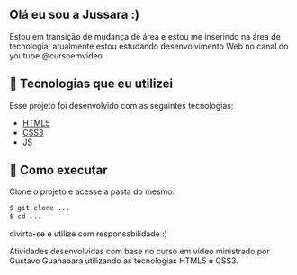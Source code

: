 ## Olá eu sou a Jussara :)
Estou em transição de mudança de área e estou me inserindo na área de tecnologia, atualmente estou estudando desenvolvimento Web no canal do youtube @cursoemvideo

## 🧪 Tecnologias que eu utilizei

Esse projeto foi desenvolvido com as seguintes tecnologias:
- [HTML5](https://www.w3.org/html/)
- [CSS3](https://www.w3.org/Style/CSS/Overview.en.html)
- [JS](https://www.javascript.com/)
## 🚀 Como executar

Clone o projeto e acesse a pasta do mesmo.

```bash
$ git clone ...
$ cd ...
```

divirta-se e utilize com responsabilidade :)

Atividades desenvolvidas com base no curso em vídeo ministrado por Gustavo Guanabara utilizando as tecnologias HTML5 e CSS3.
